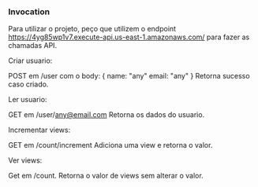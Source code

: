 
### Invocation

Para utilizar o projeto, peço que utilizem o endpoint https://4yg85wp1v7.execute-api.us-east-1.amazonaws.com/ para fazer as chamadas API.

Criar usuario:

POST em /user com o body:
{
  name: "any"
  email: "any"
}
Retorna sucesso caso criado.

Ler usuario:

GET em /user/any@email.com
Retorna os dados do usuario.

Incrementar views:

GET em /count/increment
Adiciona uma view e retorna o valor.

Ver views:

Get em /count.
Retorna o valor de views sem alterar o valor.
